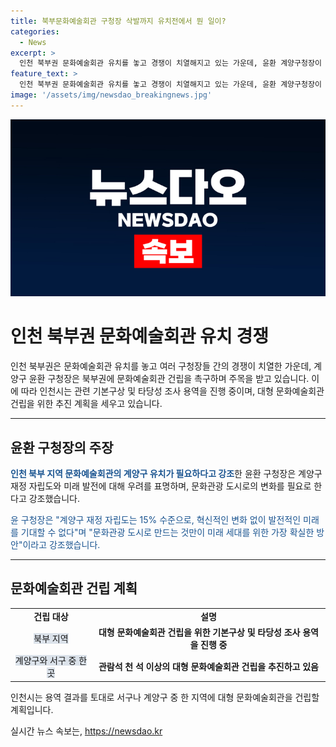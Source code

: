 ```yaml
---
title: 북부문화예술회관 구청장 삭발까지 유치전에서 뭔 일이?
categories:
  - News
excerpt: >
  인천 북부권 문화예술회관 유치를 놓고 경쟁이 치열해지고 있는 가운데, 윤환 계양구청장이 삭발을 통해 주목을 끈 사안입니다. 계양구의원들과 함께 궐기대회에 참석한 윤 청장은 북부권 문화예술공연장 건립을 향한 열정을 과시했습니다. 동시에 인천시는 지역 문화예술회관 건립을 위한 기본구상 및 타당성 조사를 추진 중이며, 대형 문화예술회관 건립을 위한 계획을 고심 중에 있습니다.
feature_text: >
  인천 북부권 문화예술회관 유치를 놓고 경쟁이 치열해지고 있는 가운데, 윤환 계양구청장이 삭발을 통해 주목을 끈 사안입니다. 계양구의원들과 함께 궐기대회에 참석한 윤 청장은 북부권 문화예술공연장 건립을 향한 열정을 과시했습니다. 동시에 인천시는 지역 문화예술회관 건립을 위한 기본구상 및 타당성 조사를 추진 중이며, 대형 문화예술회관 건립을 위한 계획을 고심 중에 있습니다.
image: '/assets/img/newsdao_breakingnews.jpg'
---
```


<p><img src="/assets/img/newsdao_breakingnews.jpg" alt="implanttips 속보" /></p>

<h1>인천 북부권 문화예술회관 유치 경쟁</h1>

<p data-ke-size="size16">인천 북부권은 문화예술회관 유치를 놓고 여러 구청장들 간의 경쟁이 치열한 가운데, 계양구 윤환 구청장은 북부권에 문화예술회관 건립을 촉구하며 주목을 받고 있습니다. 이에 따라 인천시는 관련 기본구상 및 타당성 조사 용역을 진행 중이며, 대형 문화예술회관 건립을 위한 추진 계획을 세우고 있습니다.</p>

<hr>

<h2 data-ke-size="size26">윤환 구청장의 주장</h2>

<p><b><span style="color: #1a5490;">인천 북부 지역 문화예술회관의 계양구 유치가 필요하다고 강조</span></b>한 윤환 구청장은 계양구 재정 자립도와 미래 발전에 대해 우려를 표명하며, 문화관광 도시로의 변화를 필요로 한다고 강조했습니다.</p>

<p><span style="color: #1a5490;">윤 구청장은 "계양구 재정 자립도는 15% 수준으로, 혁신적인 변화 없이 발전적인 미래를 기대할 수 없다"며 "문화관광 도시로 만드는 것만이 미래 세대를 위한 가장 확실한 방안"이라고 강조했습니다.</span></p>

<hr>

<h2 data-ke-size="size26">문화예술회관 건립 계획</h2>

<table>
<tbody>
<tr>
<td style="text-align: center; height: 17px;"><b>건립 대상</b></td>
<td style="text-align: center; height: 17px;"><b>설명</b></td>
</tr>
<tr>
<td style="text-align: center; height: 17px;"><span style="background-color: #21538527;">북부 지역</span></td>
<td style="text-align: center; height: 17px;"><b>대형 문화예술회관 건립을 위한 기본구상 및 타당성 조사 용역을 진행 중</b></td>
</tr>
<tr>
<td style="text-align: center; height: 17px;"><span style="background-color: #21538527;">계양구와 서구 중 한 곳</span></td>
<td style="text-align: center; height: 17px;"><b>관람석 천 석 이상의 대형 문화예술회관 건립을 추진하고 있음</b></td>
</tr>
</tbody>
</table>

<p>인천시는 용역 결과를 토대로 서구나 계양구 중 한 지역에 대형 문화예술회관을 건립할 계획입니다.</p>
실시간 뉴스 속보는, <a href="https://newsdao.kr" rel="dofollow">https://newsdao.kr</a>


